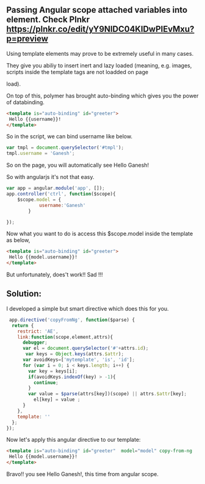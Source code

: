 ## Passing Angular scope attached variables into <template is="auto-binding"></template> element. Check Plnkr https://plnkr.co/edit/yY9NlDC04KlDwPIEvMxu?p=preview

Using template elements may prove to be extremely useful in many cases. 

They give you abiliy to insert inert and lazy loaded (meaning, e.g. images, scripts inside the template tags are not loadded on page 

load).

On top of this, polymer has brought auto-binding which gives you the power of databinding.

```html
<template is="auto-binding" id="greeter">
 Hello {{username}}!
</template>
```


So in the script, we can bind username like below.
```javascript
var tmpl = document.querySelector('#tmpl');
tmpl.username = 'Ganesh';
```

So on the page, you will automatically see Hello Ganesh!

So with angularjs it's not that easy.
```javascript
var app = angular.module('app', []);
app.controller('ctrl', function($scope){
	$scope.model = {
			username:'Ganesh' 	
		}

});
```


Now what you want to do is access this $scope.model inside the template as below,
```html
<template is="auto-binding" id="greeter">
 Hello {{model.username}}!
</template>
```

But unfortunately, does't work!! Sad !!!

## Solution:
I developed a simple but smart directive which does this for you.

```javascript
 app.directive('copyFromNg', function($parse) {
  return {
    restrict: 'AE',
    link:function(scope,element,attrs){
      debugger;
      var el = document.querySelector('#'+attrs.id);
       var keys = Object.keys(attrs.$attr);
      var avoidKeys=['mytemplate', 'is', 'id'];
      for (var i = 0; i < keys.length; i++) {
        var key = keys[i];
        if(avoidKeys.indexOf(key) > -1){
          continue;
        }
        var value = $parse(attrs[key])(scope) || attrs.$attr[key];
          el[key] = value ;
      }
    },
    template: ''
  };
});
```

Now let's apply this angular directive to our template:
```html
<template is="auto-binding" id="greeter"  model="model" copy-from-ng   >
 Hello {{model.username}}!
</template>
```


Bravo!! you see Hello Ganesh!, this time from angular scope.

